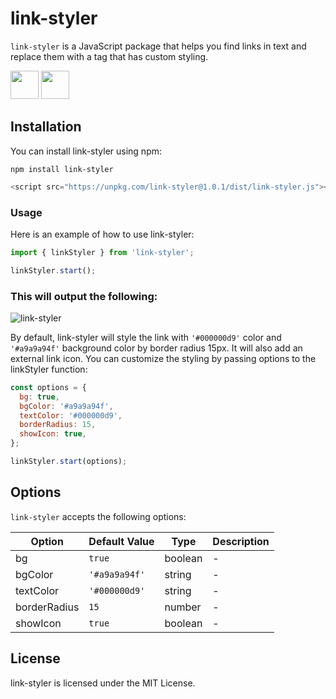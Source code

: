 # link-styler

`link-styler` is a JavaScript package that helps you find links in text and replace them with a tag that has custom styling.

<a href="https://www.npmjs.com/package/link-styler"><img src="https://user-images.githubusercontent.com/11958698/222946410-f8c933d9-fff7-4c0f-9ca7-d60bc02a5f6e.png"  width="45" ></a> <a href="https://github.com/sheikhoo/link-styler"><img src="https://user-images.githubusercontent.com/11958698/222958629-a9503238-bb8e-4a45-820c-e0e696c5b4de.png"  width="45" ></a>

## Installation

You can install link-styler using npm:

```
npm install link-styler
```

```js
<script src="https://unpkg.com/link-styler@1.0.1/dist/link-styler.js"></script>
```

### Usage

Here is an example of how to use link-styler:

```js
import { linkStyler } from 'link-styler';

linkStyler.start();
```

### This will output the following:

![link-styler](https://user-images.githubusercontent.com/11958698/222882482-1e9d0546-7484-4543-8db1-2eaf02a46cf5.png)

By default, link-styler will style the link with `'#000000d9'` color and `'#a9a9a94f'` background color by border radius 15px. It will also add an external link icon. You can customize the styling by passing options to the linkStyler function:

```js
const options = {
  bg: true,
  bgColor: '#a9a9a94f',
  textColor: '#000000d9',
  borderRadius: 15,
  showIcon: true,
};

linkStyler.start(options);
```

## Options

`link-styler` accepts the following options:

| Option       | Default Value | Type    | Description |
| ------------ | ------------- | ------- | ----------- |
| bg           | `true`        | boolean | -           |
| bgColor      | `'#a9a9a94f'` | string  | -           |
| textColor    | `'#000000d9'` | string  | -           |
| borderRadius | `15`          | number  | -           |
| showIcon     | `true`        | boolean | -           |

## License

link-styler is licensed under the MIT License.
